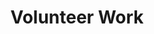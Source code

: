 ---
title: Volunteer Work
order: 2
organizations:
  - title: Aerospace Students' Association
    order: 1
    role: President
    years: 2016-2017
    link: http://arrow.utias.utoronto.ca/~asa/
    img: /assets/img/asa.png
    description: The ASA represents graduate students at UTIAS and organizes athletic, social, academic and professional events. As President, I coordinated a team of 14 students to organize a variety of fun events like Trivia Night, Pancake Breakfasts, BBQs, and Camping Trips, and collaborated with the UTIAS administration and other graduate student associations to enhance the overall experience of graduate students at UTIAS. 
    note: "Previously: Social Coordinator (2015-16)"

  - title: SEDS-Canada
    order: 2
    role: Re-Founder and Director
    years: 2014-2017
    link: http://seds.ca/
    img: /assets/img/seds.png
    description: SEDS-Canada (Students for the Exploration and Development of Space) is a national student-led not-for-profit corporation dedicated to improving the Canadian space sector. As a member of the Board of Directors, I helped direct and oversee the organization’s activities, which included multiple student competitions and an annual conference.

  - title: UTIAS Student Experience Committee
    order: 3
    role: Student Member
    years: 2016-2017
    description: The SEC is responsible for gathering data about the UTIAS student body’s experiences at the Institute and making a report to the Director summarizing the data and providing suggestions for improvement.
---